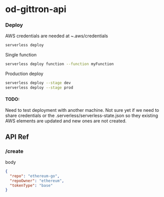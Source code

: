 # od-gittron-api

### Deploy

AWS credentials are needed at ~.aws/credentials

```bash
serverless deploy
```

Single function

```bash
serverless deploy function --function myFunction
```

Production deploy

```bash
serverless deploy --stage dev
serverless deploy --stage prod
```

#### TODO:

Need to test deployment with another machine. Not sure yet if we need to share credentials or the .serverless/serverless-state.json so they existing AWS elements are updated and new ones are not created.

## API Ref

### /create

body

```json
{
  "repo": "ethereum-go",
  "repoOwner": "ethereum",
  "tokenType": "base"
}
```
